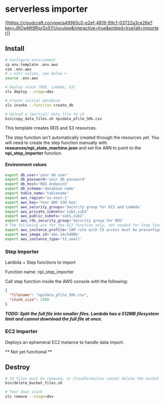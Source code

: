 # serverless importer

[[https://cloudcraft.co/view/a49965c0-e2ef-4819-99c1-03722a3ce26e?key=JROwMt9RjsrSxSYUovuIqw&interactive=true&embed=true|alt=importer]]

## Install

```bash
# Configure environment
cp env.template .env.aws
vim .env.aws
# < edit values, see below >
source .env.aws

# Deploy stack (RDS, Lambda, S3)
sls deploy --stage=dev

# Create initial database
sls invoke --function create_db

# Upload a (partial) data file to s3
bin/copy_data_files.sh npidata_pfile_50k.csv
```

This template creates RDS and S3 resources.

The step function isn't automatically created through the resources yet.  You will need to create the step function
manually with __resources/npi_state_machine.json__ and set the ARN to point to the __npi_step_importer__ function.

#### Environment values

```bash
export db_user='your db user'
export db_password='your db password'
export db_host='RDS endpoint'
export db_schema='database name'
export table_name='tablename'
export aws_region='us-east-1'
export aws_key='Your AWS SSH key'
export aws_security_groups='Security group for EC2 and Lambda'
export aws_private_subnets='sub1,sub2'
export aws_public_subets='sub1,sub2'
export aws_rds_security_group='Security group for RDS'
# The following are for the EC2 function only, not needed for Step function
export aws_instance_profile='IAM role with S3 access must be preconfigured'
export aws_image_id='ami-14c5486b'
export aws_instance_type='t2.small'
```

### Step Importer

Lambda + Step functions to import

Function name: npi_step_importer

Call step function inside the AWS console with the following:

```json
{
  "filename": "npidata_pfile_50k.csv",
  "chunk_size": 2500
}
```

___TODO: Split the full file into smaller files.  Lambda has a 512MB filesystem limit and cannot download the full file at once.___

### EC2 Importer

Deploys an ephemeral EC2 instance to handle data import.

** Not yet functional **


## Destroy

```bash
# S3 files must be removed, or Cloudformation cannot delete the bucket
bin/delete_bucket_files.sh

# Tear down stack
sls remove --stage=dev
```